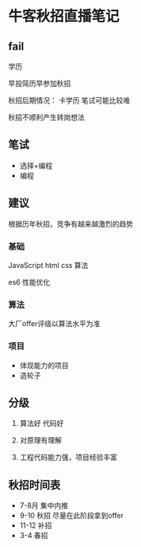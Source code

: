 # 牛客秋招直播笔记

## fail

学历 

早投简历早参加秋招

秋招后期情况： 卡学历 笔试可能比较难

秋招不顺利产生转岗想法

## 笔试

* 选择+编程
* 编程

## 建议

根据历年秋招，竞争有越来越激烈的趋势

### 基础

JavaScript html css 算法

es6 性能优化

### 算法

大厂offer评级以算法水平为准

### 项目

* 体现能力的项目
* 造轮子

## 分级

1. 算法好 代码好

2. 对原理有理解

3. 工程代码能力强，项目经验丰富

## 秋招时间表

* 7-8月 集中内推
* 9-10 秋招 尽量在此阶段拿到offer
* 11-12 补招
* 3-4 春招


